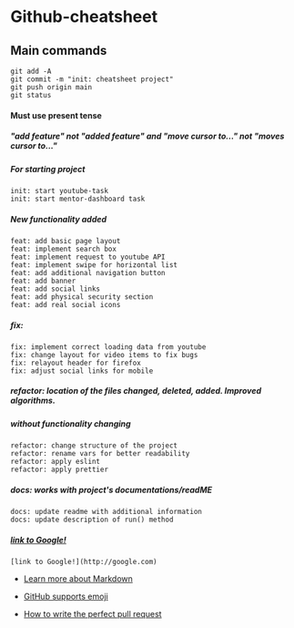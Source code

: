 # Github-cheatsheet

## Main commands

```
git add -A
git commit -m "init: cheatsheet project"
git push origin main
git status
```

#### Must use present tense
##### "add feature" not "added feature" and "move cursor to..." not "moves cursor to..."

##### For starting project
```
init: start youtube-task
init: start mentor-dashboard task
```

##### New functionality added
```
feat: add basic page layout
feat: implement search box 
feat: implement request to youtube API
feat: implement swipe for horizontal list
feat: add additional navigation button
feat: add banner
feat: add social links
feat: add physical security section
feat: add real social icons
```

##### fix:
```
fix: implement correct loading data from youtube
fix: change layout for video items to fix bugs
fix: relayout header for firefox
fix: adjust social links for mobile
```

##### refactor: location of the files changed, deleted, added. Improved algorithms. 
##### without functionality changing
```
refactor: change structure of the project
refactor: rename vars for better readability
refactor: apply eslint
refactor: apply prettier
```

##### docs: works with project's documentations/readME
```
docs: update readme with additional information
docs: update description of run() method
```


#####  [link to Google!](http://google.com)
```
[link to Google!](http://google.com)
```
* [Learn more about Markdown](https://guides.github.com/features/mastering-markdown)

* [GitHub supports emoji](https://github.com/ikatyang/emoji-cheat-sheet/blob/master/README.md#smileys--emotion)

* [How to write the perfect pull request](https://github.blog/2015-01-21-how-to-write-the-perfect-pull-request)